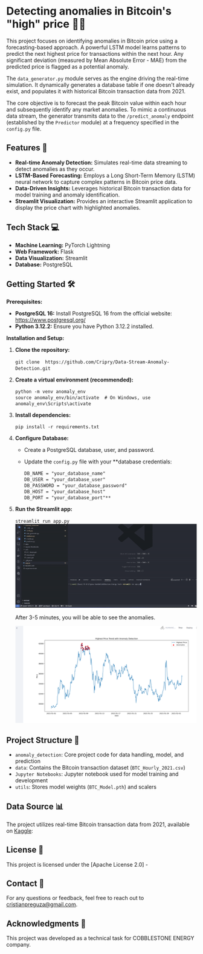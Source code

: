 # Detecting anomalies in Bitcoin's "high" price 🕵️‍♂️

This project focuses on identifying anomalies in Bitcoin price using a forecasting-based approach. A powerful LSTM model learns patterns to predict the next highest price for transactions within the next hour. Any significant deviation (measured by Mean Absolute Error - MAE) from the predicted price is flagged as a potential anomaly.

The `data_generator.py` module serves as the engine driving the real-time simulation. It dynamically generates a database table if one doesn't already exist, and populates it with historical Bitcoin transaction data from 2021.

The core objective is to forecast the peak Bitcoin value within each hour and subsequently identify any market anomalies. To mimic a continuous data stream, the generator transmits data to the `/predict_anomaly` endpoint (established by the `Predictor` module) at a frequency specified in the `config.py` file.

## Features 🚀

* **Real-time Anomaly Detection:** Simulates real-time data streaming to detect anomalies as they occur.
* **LSTM-Based Forecasting:**  Employs a Long Short-Term Memory (LSTM) neural network to capture complex patterns in Bitcoin price data.
* **Data-Driven Insights:** Leverages historical Bitcoin transaction data for model training and anomaly identification.
* **Streamlit Visualization:** Provides an interactive Streamlit application to display the price chart with highlighted anomalies.

## Tech Stack 💻

* **Machine Learning:** PyTorch Lightning
* **Web Framework:** Flask
* **Data Visualization:** Streamlit
* **Database:** PostgreSQL

## Getting Started 🛠️

**Prerequisites:**

* **PostgreSQL 16:** Install PostgreSQL 16 from the official website: https://www.postgresql.org/
* **Python 3.12.2:** Ensure you have Python 3.12.2 installed.

**Installation and Setup:**

1. **Clone the repository:**

   `git clone  https://github.com/Cripry/Data-Stream-Anomaly-Detection.git`
2. **Create a virtual environment (recommended):**

   ```
   python -m venv anomaly_env
   source anomaly_env/bin/activate  # On Windows, use anomaly_env\Scripts\activate
   ```
3. **Install dependencies:**

   ```
   pip install -r requirements.txt
   ```
4. **Configure Database:**

   * Create a PostgreSQL database, user, and password.
   * Update the `config.py` file with your **database credentials:

     ```
     DB_NAME = "your_database_name"
     DB_USER = "your_database_user"
     DB_PASSWORD = "your_database_password"
     DB_HOST = "your_database_host"
     DB_PORT = "your_database_port"**
     ```
5. **Run the Streamlit app:**

   `streamlit run app.py `
   ![1726698752595](image/README/1726698752595.png)

   After 3-5 minutes, you will be able to see the anomalies.

   ![1726698865880](image/README/1726698865880.png)

## Project Structure 📂

* `anomaly_detection`: Core project code for data handling, model, and prediction
* `data`: Contains the Bitcoin transaction dataset (`BTC_Hourly_2021.csv`)
* `Jupyter Notebooks`: Jupyter notebook used for model training and development
* `utils`: Stores model weights (`BTC_Model.pth`) and scalers

## Data Source 📊

The project utilizes real-time Bitcoin transaction data from 2021, available on [Kaggle](https://www.kaggle.com/datasets/prasoonkottarathil/btcinusd?select=BTC-Hourly.csv):

## License 📄

This project is licensed under the [Apache License 2.0] -

## Contact 📧

For any questions or feedback, feel free to reach out to cristianpreguza@gmail.com.

## Acknowledgments 🙏

This project was developed as a technical task for COBBLESTONE ENERGY company.
